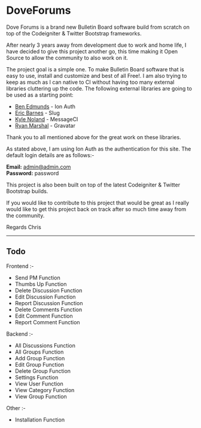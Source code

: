 # DoveForums

Dove Forums is a brand new Bulletin Board software build from scratch on top of the Codeigniter & Twitter Bootstrap frameworks.

After nearly 3 years away from development due to work and home life, I have decided to give this project another go, this time making it Open Source to allow the community to also work on it.

The project goal is a simple one.  To make Bulletin Board software that is easy to use, install and customize and best of all Free!.  I am also trying to keep as much as I can native to CI without having too many external libraries cluttering up the code.  The following external libraries are going to be used as a starting point:

- <a href="http://www.benedmunds.com">Ben Edmunds</a> - Ion Auth
- <a href="http://www.ericlbarnes.com">Eric Barnes</a> - Slug
- <a href="http://www.kylenoland.com">Kyle Noland</a> - MessageCI
- <a href="http://www.irealms.co.uk">Ryan Marshal<a/> - Gravatar

Thank you to all mentioned above for the great work on these libraries. 

As stated above, I am using Ion Auth as the authentication for this site.  The default login details are as follows:-

<strong>Email:</strong> admin@admin.com<br />
<strong>Password:</strong> password

This project is also been built on top of the latest Codeigniter & Twitter Bootstrap builds.  

If you would like to contribute to this project that would be great as I really would like to get this project back on track after so much time away from the community.

Regards
Chris

<hr />

<h2>Todo</h2>

Frontend :-

<ul>
<li>Send PM Function</li>
<li>Thumbs Up Function</li>
<li>Delete Discussion Function</li>
<li>Edit Discussion Function</li>
<li>Report Discussion Function</li>
<li>Delete Comments Function</li>
<li>Edit Comment Function</li>
<li>Report Comment Function</li>
</ul>

Backend :-

<ul>
<li>All Discussions Function</li>
<li>All Groups Function</li>
<li>Add Group Function</li>
<li>Edit Group Function</li>
<li>Delete Group Function</li>
<li>Settings Function</li>
<li>View User Function</li>
<li>View Category Function</li>
<li>View Group Function</li>
</ul>

Other :-

<ul>
<li>Installation Function</li>
</ul>
